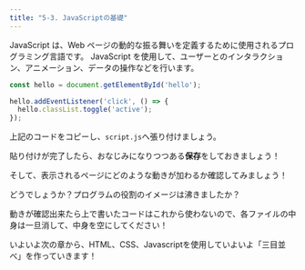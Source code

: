 ```yaml
---
title: "5-3. JavaScriptの基礎"
---
```


JavaScript は、Web ページの動的な振る舞いを定義するために使用されるプログラミング言語です。
JavaScript を使用して、ユーザーとのインタラクション、アニメーション、データの操作などを行います。

```javascript
const hello = document.getElementById('hello');

hello.addEventListener('click', () => {
  hello.classList.toggle('active');
});
```
上記のコードをコピーし、`script.js`へ張り付けましょう。

貼り付けが完了したら、おなじみになりつつある**保存**をしておきましょう！

そして、表示されるページにどのような動きが加わるか確認してみましょう！

どうでしょうか？プログラムの役割のイメージは沸きましたか？

動きが確認出来たら上で書いたコードはこれから使わないので、各ファイルの中身は一旦消して、中身を空にしてください！

いよいよ次の章から、HTML、CSS、Javascriptを使用していよいよ「三目並べ」を作っていきます！